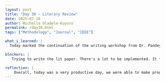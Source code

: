 ```yaml
---
layout: post
title: "Day 39 – Literary Review"
date: 2025-07-18
author: Michelle Oladele-Kuyoro
permalink: /day39.html
tags: ["Methodology", "Journal", "IEEE"]

what_i_learned: |
  Today marked the continuation of the writing workshop from Dr. Pandey and the writing center here at Morgan. Dr. Pandey led us through an amazing session about how to write 

blockers: |
   Trying to write the lit paper. There's a lot to be implemented. It feels overwhelming. 

reflection: |
    Overall, today was a very productive day, we were able to make progress in the paper. I tried testing out the new dataset on the mobilenetv2 codebase today. Although the dataset isnt as diversified as the original one provide to us, it gives the model something new to train on. I'm trying to train it at least twice. The first result gave me a 91% average overall; to improve it, I unfroze the last 50 layers of the model to see if the accuracy would be higher. However, I will not be able to see the results until tommorow.
---
```

